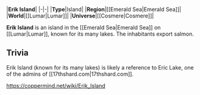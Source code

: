 |**Erik Island**|
|-|-|
|**Type**|Island|
|**Region**|[[Emerald Sea\|Emerald Sea]]|
|**World**|[[Lumar\|Lumar]]|
|**Universe**|[[Cosmere\|Cosmere]]|

**Erik Island** is an island in the [[Emerald Sea\|Emerald Sea]] on [[Lumar\|Lumar]], known for its many lakes. The inhabitants export salmon.

## Trivia
Erik Island (known for its many lakes) is likely a reference to Eric Lake, one of the admins of [[17thshard.com\|17thshard.com]].


https://coppermind.net/wiki/Erik_Island
